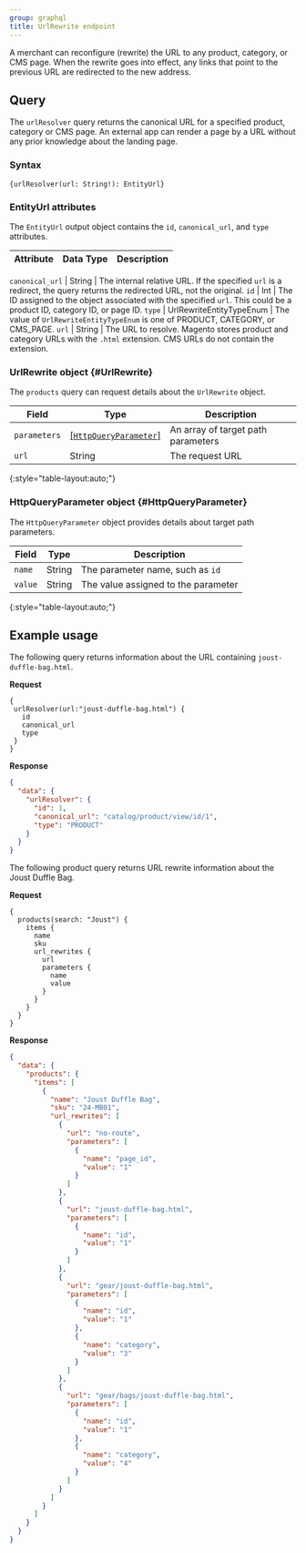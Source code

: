 ```yaml
---
group: graphql
title: UrlRewrite endpoint
---
```


A merchant can reconfigure (rewrite) the URL to any product, category, or CMS page. When the rewrite goes into effect, any links that point to the previous URL are redirected to the new address.

## Query

The `urlResolver` query returns the canonical URL for a specified product, category or CMS page. An external app can render a page by a URL without any prior knowledge about the landing page.

### Syntax

`{urlResolver(url: String!): EntityUrl}`

### EntityUrl attributes

The `EntityUrl` output object contains the `id`, `canonical_url`, and `type` attributes.

Attribute |  Data Type | Description
--- | --- | ---

`canonical_url` | String | The internal relative URL. If the specified  `url` is a redirect, the query returns the redirected URL, not the original.
`id` | Int | The ID assigned to the object associated with the specified `url`. This could be a product ID, category ID, or page ID.
`type` | UrlRewriteEntityTypeEnum | The value of `UrlRewriteEntityTypeEnum` is one of PRODUCT, CATEGORY, or CMS_PAGE.
`url` | String | The URL to resolve. Magento stores product and category URLs with the `.html` extension.  CMS URLs do not contain the extension.

### UrlRewrite object {#UrlRewrite}

The `products` query can request details about the `UrlRewrite` object.

Field | Type | Description
--- | --- | ---
`parameters` | [[`HttpQueryParameter`]](#HttpQueryParameter) | An array of target path parameters
`url` | String | The request URL
{:style="table-layout:auto;"}

### HttpQueryParameter object {#HttpQueryParameter}

The `HttpQueryParameter` object provides details about target path parameters.

Field | Type | Description
--- | --- | ---
`name` | String | The parameter name, such as `id`
`value` | String | The value assigned to the parameter
{:style="table-layout:auto;"}

## Example usage

The following query returns information about the URL containing `joust-duffle-bag.html`.

**Request**

``` text
{
 urlResolver(url:"joust-duffle-bag.html") {
   id
   canonical_url
   type
 }
}
```

**Response**

``` json
{
  "data": {
    "urlResolver": {
      "id": 1,
      "canonical_url": "catalog/product/view/id/1",
      "type": "PRODUCT"
    }
  }
}
```

The following product query returns URL rewrite information about the Joust Duffle Bag.

**Request**

``` text
{
  products(search: "Joust") {
    items {
      name
      sku
      url_rewrites {
        url
        parameters {
          name
          value
        }
      }
    }
  }
}
```

**Response**

```json
{
  "data": {
    "products": {
      "items": [
        {
          "name": "Joust Duffle Bag",
          "sku": "24-MB01",
          "url_rewrites": [
            {
              "url": "no-route",
              "parameters": [
                {
                  "name": "page_id",
                  "value": "1"
                }
              ]
            },
            {
              "url": "joust-duffle-bag.html",
              "parameters": [
                {
                  "name": "id",
                  "value": "1"
                }
              ]
            },
            {
              "url": "gear/joust-duffle-bag.html",
              "parameters": [
                {
                  "name": "id",
                  "value": "1"
                },
                {
                  "name": "category",
                  "value": "3"
                }
              ]
            },
            {
              "url": "gear/bags/joust-duffle-bag.html",
              "parameters": [
                {
                  "name": "id",
                  "value": "1"
                },
                {
                  "name": "category",
                  "value": "4"
                }
              ]
            }
          ]
        }
      ]
    }
  }
}
```